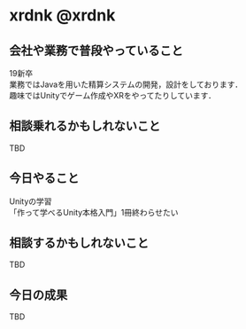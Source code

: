 # xrdnk @xrdnk

## 会社や業務で普段やっていること
19新卒</br>
業務ではJavaを用いた精算システムの開発，設計をしております．</br>
趣味ではUnityでゲーム作成やXRをやってたりしています．

## 相談乗れるかもしれないこと
TBD

## 今日やること
Unityの学習</br>
「作って学べるUnity本格入門」1冊終わらせたい

## 相談するかもしれないこと
TBD

## 今日の成果
TBD
